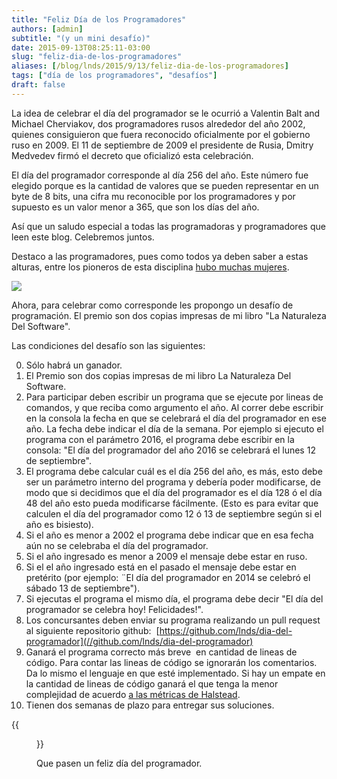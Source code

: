 ```yaml
---
title: "Feliz Día de los Programadores"
authors: [admin]
subtitle: "(y un mini desafío)" 
date: 2015-09-13T08:25:11-03:00
slug: "feliz-dia-de-los-programadores"
aliases: [/blog/lnds/2015/9/13/feliz-dia-de-los-programadores]
tags: ["día de los programadores", "desafíos"]
draft: false
---
```


La idea de celebrar el día del programador se le ocurrió a Valentin
Balt and Michael Cherviakov, dos programadores rusos alrededor del año
2002, quienes consiguieron que fuera reconocido oficialmente por el
gobierno ruso en 2009. El 11 de septiembre de 2009 el presidente de
Rusia, Dmitry Medvedev firmó el decreto que oficializó esta
celebración.

El día del programador corresponde al día 256 del año. Este número fue
elegido porque es la cantidad de valores que se pueden representar en un
byte de 8 bits, una cifra mu reconocible por los programadores y por
supuesto es un valor menor a 365, que son los días del
año.

Así que un saludo especial a todas las programadoras y programadores
que leen este blog. Celebremos juntos.

Destaco a las programadores, pues como todos ya deben saber a estas
alturas, entre los pioneros de esta disciplina
[hubo muchas mujeres](/blog/2010/08/las-programadoras-del-eniac.html).

![](//d2dspjyoh5c79p.cloudfront.net/16b06953-5a33-11e5-a640-83ed6ac97527-aa9f18b7)

Ahora, para celebrar como corresponde les propongo un desafío de
programación. El premio son dos copias impresas de mi libro "La
Naturaleza Del Software".

Las condiciones del desafío son las siguientes:

0. Sólo habrá un ganador.
1. El Premio son dos copias impresas de mi libro La Naturaleza Del
Software.
2. Para participar deben escribir un programa que se ejecute por lineas
de comandos, y que reciba como argumento el año. Al correr debe escribir
en la consola la fecha en que se celebrará el día del programador en ese
año. La fecha debe indicar el día de la semana.
Por ejemplo si ejecuto el programa con el parámetro 2016, el programa
debe escribir en la consola: "El día del programador del año 2016 se
celebrará el lunes 12 de septiembre".
3. El programa debe calcular cuál es el día 256 del año, es más, esto
debe ser un parámetro interno del programa y debería poder modificarse,
de modo que si decidimos que el día del programador es el día 128 ó el
día 48 del año esto pueda modificarse fácilmente. (Esto es para evitar
que calculen el día del programador como 12 ó 13 de septiembre según si
el año es bisiesto).
4. Si el año es menor a 2002 el programa debe indicar que en esa fecha
aún no se celebraba el día del programador.
5. Si el año ingresado es menor a 2009 el mensaje debe estar en ruso.
6. Si el el año ingresado está en el pasado el mensaje debe estar en
pretérito (por ejemplo: ¨El día del programador en 2014 se celebró el
sábado 13 de septiembre").
7. Si ejecutas el programa el mismo día, el programa debe decir "El día
del programador se celebra hoy! Felicidades!".
8. Los concursantes deben enviar su programa realizando un pull request
al siguiente repositorio
github: 
[https://github.com/lnds/dia-del-programador](//github.com/lnds/dia-del-programador)
9. Ganará el programa correcto más breve  en cantidad de lineas de
código. Para contar las lineas de código se ignorarán los comentarios.
Da lo mismo el lenguaje en que esté implementado. Si hay un empate en la
cantidad de lineas de código ganará el que tenga la menor complejidad de
acuerdo [a las métricas de Halstead](https://www.programando.org/blog/2013/01/10/desafio-enero-las-metricas-de-halstead.html).
10. Tienen dos semanas de plazo para entregar sus soluciones.

{{<figure caption="El Premio de este desafío" src="//d2dspjyoh5c79p.cloudfront.net/f55e66e0-5a31-11e5-a640-83ed6ac97527-aa9f18b7">}}

Que pasen un feliz día del programador.
